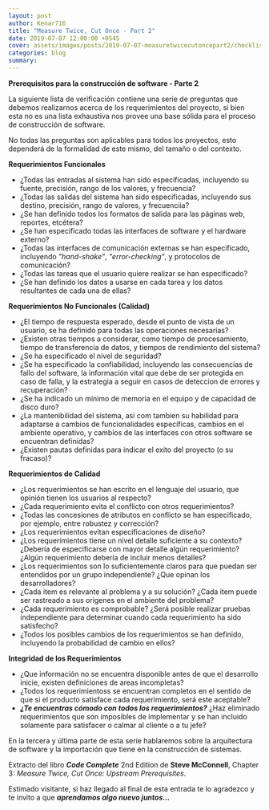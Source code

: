 ```yaml
---
layout: post
author: Kenar716
title: "Measure Twice, Cut Once - Part 2"
date: 2019-07-07 12:00:00 +0545
cover: assets/images/posts/2019-07-07-measuretwicecutoncepart2/checklist-requirements.jpg
categories: blog
summary:
---
```

**Prerequisitos para la construcción de software - Parte 2**

La siguiente lista de verificación contiene una serie de preguntas que debemos realizarnos acerca de los requerimientos del proyecto, si bien esta no es una lista exhaustiva nos provee una base sólida para el proceso de construcción de software.

No todas las preguntas son aplicables para todos los proyectos, esto dependerá de la formalidad de este mismo, del tamaño o del contexto.

**Requerimientos Funcionales**
- ¿Todas las entradas al sistema han sido especificadas, incluyendo su fuente, precisión, rango de los valores, y frecuencia?
- ¿Todas las salidas del sistema han sido especificadas, incluyendo sus destino, precisión, rango de valores, y frecuenciia?
- ¿Se han definido todos los formatos de salida para las páginas web, reportes, etcétera?
- ¿Se han especificado todas las interfaces de software y el hardware externo?
- ¿Todas las interfaces de comunicación externas se han especificado, incluyendo _"hand-shake"_, _"error-checking"_, y protocolos de comunicación?
- ¿Todas las tareas que el usuario quiere realizar se han especificado?
- ¿Se han definido los datos a usarse en cada tarea y los datos resultantes de cada una de ellas?

**Requerimientos No Funcionales (Calidad)**
- ¿El tiempo de respuesta esperado, desde el punto de vista de un usuario, se ha definido para todas las operaciones necesarias?
- ¿Existen otras tiempos a considerar, como tiempo de procesamiento, tiempo de transferencia de datos, y tiempos de rendimiento del sistema?
- ¿Se ha especificado el nivel de seguridad?
- ¿Se ha especificado la confiabilidad, incluyendo las consecuencias de fallo del software, la información vital que debe de ser protegida en caso de falla, y la estrategia a seguir en casos de deteccion de errores y recuperación?
- ¿Se ha indicado un mínimo de memoria en el equipo y de capacidad de disco duro?
- ¿La mantenibilidad del sistema, asi com tambien su habilidad para adaptarse a cambios de funcionalidades específicas, cambios en el ambiente operativo, y cambios de las interfaces con otros software se encuentran definidas?
- ¿Existen pautas definidas para indicar el exito del proyecto (o su fracaso)?

**Requerimientos de Calidad**
- ¿Los requerimientos se han escrito en el lenguaje del usuario, que opinión tienen los usuarios al respecto?
- ¿Cada requerimiento evita el conflicto con otros requerimientos?
- ¿Todas las concesiones de atributos en conflicto se han especificado, por ejemplo, entre robustez y corrección?
- ¿Los requerimientos evitan especificaciones de diseño?
- ¿Los requerimientos tiene un nivel detalle suficiente a su contexto? ¿Debería de especificarse con mayor detalle algún requerimiento? ¿Algún requerimiento debería de incluir menos detalles?
- ¿Los requerimientos son lo suficientemente claros para que puedan ser entendidos por un grupo independiente? ¿Que opinan los desarrolladores?
- ¿Cada item es relevante al problema y a su solución? ¿Cada item puede ser rastreado a sus origenes en el ambiente del problema?
- ¿Cada requerimiento es comprobable? ¿Será posible realizar pruebas independiente para determinar cuando cada requerimiento ha sido satisfecho?
- ¿Todos los posibles cambios de los requerimientos se han definido, incluyendo la probabilidad de cambio en ellos?

**Integridad de los Requerimientos**
- ¿Que información no se encuentra disponible antes de que el desarrollo inicie, existen definiciones de areas incompletas?
- ¿Todos los requerimientoss se encuentran completos en el sentido de que si el producto satisface cada requerimiento, será este aceptable?
- _**¿Te encuentras cómodo con todos los requerimientos?**_ ¿Haz eliminado requerimientos que son imposibles de implementar y se han incluido solamente para satisfacer o calmar al cliente o a tu jefe?

En la tercera y última parte de esta serie hablaremos sobre la arquitectura de software y la importación que tiene en la construcción de sistemas.

Extracto del libro _**Code Complete**_ 2nd Edition de **Steve McConnell**, Chapter 3: _Measure Twice, Cut Once: Upstream Prerequisites_.

Estimado visitante, si haz llegado al final de esta entrada te lo agradezco y te invito a que _**aprendamos algo nuevo juntos...**_